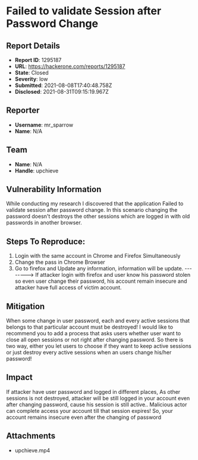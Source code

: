 # Failed to validate Session after Password Change

## Report Details
- **Report ID**: 1295187
- **URL**: https://hackerone.com/reports/1295187
- **State**: Closed
- **Severity**: low
- **Submitted**: 2021-08-08T17:40:48.758Z
- **Disclosed**: 2021-08-31T09:15:19.967Z

## Reporter
- **Username**: mr_sparrow
- **Name**: N/A

## Team
- **Name**: N/A
- **Handle**: upchieve

## Vulnerability Information
While conducting my research I discovered that the application Failed to validate session after password change.  In this scenario changing the password doesn't destroys the other sessions which are logged in with old passwords in another browser.

## Steps To Reproduce:

1) Login with the same account in Chrome and Firefox Simultaneously
2) Change the pass in Chrome Browser
3) Go to firefox and Update any information, information will be update.
--------> If attacker login with firefox and user know his password stolen so even user change their password, his account remain insecure and attacker have full access of victim account.

## Mitigation

When some change in user password, each and every active sessions that belongs to that particular account must be destroyed!
I would like to recommend you to add a process that asks users whether user want to close all open sessions or not right after changing password.
So there is two way, either you let users to choose if they want to keep active sessions or just destroy every active sessions when an users change his/her password!

## Impact

If attacker have user password and logged in different places, As other sessions is not destroyed, attacker will be still logged in your account even after changing password, cause his session is still active.. Malicious actor can complete access your account till that session expires! So, your account remains insecure even after the changing of password

## Attachments
- upchieve.mp4
